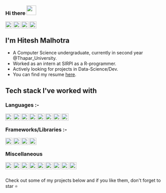 ### Hi there <img src="https://raw.githubusercontent.com/iampavangandhi/iampavangandhi/master/gifs/Hi.gif" width="30px">

<a href="https://www.linkedin.com/in/hitesh-malhotra-1967321b4/">
  <img align="left" alt="Hitesh | LinkdeIn" width="22px" src="https://cdn.jsdelivr.net/npm/simple-icons@v3/icons/linkedin.svg" />
</a>
<a href="https://https://www.instagram.com/itzzzz_personal/">
  <img align="left" alt="Hitesh | Insta" width="22px" src="https://cdn.jsdelivr.net/npm/simple-icons@v3/icons/instagram.svg" />
</a>
<a href="https://twitter.com/hitesh392">
  <img align="left" alt="Hitesh | Twitter" width="22px" src="https://cdn.jsdelivr.net/npm/simple-icons@v3/icons/twitter.svg" />
</a>
<a href="https://stackoverflow.com/users/14171365/hitesh-malhotra">
  <img align="left" alt="Hitesh | Stackoverflow" width="22px" src="https://cdn.jsdelivr.net/npm/simple-icons@v3/icons/stackoverflow.svg" />
</a>

<br/>

## I'm Hitesh Malhotra
- A Computer Science undergraduate, currently in second year @Thapar_University.
- Worked as an intern at SIRPI as a R-programmer.
- Actively looking for projects in Data-Science/Dev.
- You can find my resume [here](https://github.com/CodeWithHitesh/CodeWithHitesh/blob/master/Hitesh-Malhotra_Resume.pdf).

## Tech stack I've worked with
### Languages :-
<img align="left" alt="Hitesh | Twitter" width="22px" src="https://cdn.jsdelivr.net/npm/simple-icons@v3/icons/python.svg" />
<img align="left" alt="Hitesh | Twitter" width="22px" src="https://cdn.jsdelivr.net/npm/simple-icons@v3/icons/c.svg" />
<img align="left" alt="Hitesh | Twitter" width="22px" src="https://cdn.jsdelivr.net/npm/simple-icons@v3/icons/cplusplus.svg" />
<img align="left" alt="Hitesh | Twitter" width="22px" src="https://cdn.jsdelivr.net/npm/simple-icons@v3/icons/javascript.svg" />
<img align="left" alt="Hitesh | Twitter" width="22px" src="https://cdn.jsdelivr.net/npm/simple-icons@3.13.0/icons/mathworks.svg" />
<img align="left" alt="Hitesh | Twitter" width="22px" src="https://cdn.jsdelivr.net/npm/simple-icons@v3/icons/r.svg" />
<img align="left" alt="Hitesh | Twitter" width="22px" src="https://cdn.jsdelivr.net/npm/simple-icons@v3/icons/html5.svg" />
<img align="left" alt="Hitesh | Twitter" width="22px" src="https://cdn.jsdelivr.net/npm/simple-icons@v3/icons/css3.svg" />

<br/>

<!-- ### Databases :- -->
<!-- <img align="left" alt="Hitesh | Twitter" width="22px" src="https://cdn.jsdelivr.net/npm/simple-icons@v3/icons/mysql.svg" /> -->
<!-- <img align="left" alt="Hitesh | Twitter" width="22px" src="https://cdn.jsdelivr.net/npm/simple-icons@v3/icons/postgresql.svg" /> -->
<!-- <img align="left" alt="Hitesh | Twitter" width="22px" src="https://cdn.jsdelivr.net/npm/simple-icons@v3/icons/sqlite.svg" /> -->
<!-- <img align="left" alt="Hitesh | Twitter" width="22px" src="https://cdn.jsdelivr.net/npm/simple-icons@v3/icons/mongodb.svg" /> -->

<!-- <br/> -->

### Frameworks/Libraries :-
<!-- <img align="left" alt="Hitesh | Twitter" width="22px" src="https://cdn.jsdelivr.net/npm/simple-icons@v3/icons/django.svg" /> -->
<!-- <img align="left" alt="Hitesh | Twitter" width="22px" src="https://cdn.jsdelivr.net/npm/simple-icons@v3/icons/react.svg" /> -->
<!-- <img align="left" alt="Hitesh | Twitter" width="22px" src="https://cdn.jsdelivr.net/npm/simple-icons@v3/icons/reactrouter.svg" /> -->
<!-- <img align="left" alt="Hitesh | Twitter" width="22px" src="https://cdn.jsdelivr.net/npm/simple-icons@v3/icons/qt.svg" /> -->
<!-- <img align="left" alt="Hitesh | Twitter" width="22px" src="https://cdn.jsdelivr.net/npm/simple-icons@v3/icons/flask.svg" /> -->
<!--<img align="left" alt="SomnAth | Twitter" width="22px" src="https://cdn.jsdelivr.net/npm/simple-icons@v3/icons/node-dot-js.svg" />-->
<img align="left" alt="Hitesh | Twitter" width="22px" src="https://cdn.jsdelivr.net/npm/simple-icons@v3/icons/bootstrap.svg" />
<img align="left" alt="Hitesh | Twitter" width="22px" src="https://cdn.jsdelivr.net/npm/simple-icons@v3/icons/scikit-learn.svg" />
<img align="left" alt="Hitesh | Twitter" width="22px" src="https://cdn.jsdelivr.net/npm/simple-icons@v3/icons/pandas.svg" />
<img align="left" alt="Hitesh | Twitter" width="22px" src="https://cdn.jsdelivr.net/npm/simple-icons@v3/icons/numpy.svg" />
<!-- <img align="left" alt="Hitesh | Twitter" width="22px" src="https://cdn.jsdelivr.net/npm/simple-icons@v3/icons/node-dot-js.svg" /> -->

<br/>

### Miscellaneous
<img align="left" alt="Hitesh | Twitter" width="22px" src="https://cdn.jsdelivr.net/npm/simple-icons@v3/icons/git.svg" />
<img align="left" alt="Hitesh | Twitter" width="22px" src="https://cdn.jsdelivr.net/npm/simple-icons@v3/icons/github.svg" />
<!-- <img align="left" alt="Hitesh | Twitter" width="22px" src="https://cdn.jsdelivr.net/npm/simple-icons@v3/icons/jirasoftware.svg" /> -->
<!-- <img align="left" alt="Hitesh | Twitter" width="22px" src="https://cdn.jsdelivr.net/npm/simple-icons@v3/icons/linux.svg" /> -->
<img align="left" alt="Hitesh | Twitter" width="22px" src="https://cdn.jsdelivr.net/npm/simple-icons@v3/icons/windows.svg" />
<img align="left" alt="Hitesh | Twitter" width="22px" src="https://cdn.jsdelivr.net/npm/simple-icons@v3/icons/postman.svg" />
<img align="left" alt="Hitesh | Twitter" width="22px" src="https://cdn.jsdelivr.net/npm/simple-icons@v3/icons/androidstudio.svg" />
<img align="left" alt="Hitesh | Twitter" width="22px" src="https://cdn.jsdelivr.net/npm/simple-icons@v3/icons/pycharm.svg" />
<img align="left" alt="Hitesh | Twitter" width="22px" src="https://cdn.jsdelivr.net/npm/simple-icons@v3/icons/intellijidea.svg" />
<img align="left" alt="Hitesh | Twitter" width="22px" src="https://cdn.jsdelivr.net/npm/simple-icons@v3/icons/rstudio.svg" />
<img align="left" alt="Hitesh | Twitter" width="22px" src="https://cdn.jsdelivr.net/npm/simple-icons@v3/icons/visualstudiocode.svg" />
<!-- <img align="left" alt="Hitesh | Twitter" width="22px" src="https://cdn.jsdelivr.net/npm/simple-icons@v3/icons/amazonaws.svg" /> -->
<!-- <img align="left" alt="Hitesh | Twitter" width="22px" src="https://cdn.jsdelivr.net/npm/simple-icons@v3/icons/firebase.svg" /> -->
<!-- <img align="left" alt="Hitesh | Twitter" width="22px" src="https://cdn.jsdelivr.net/npm/simple-icons@v3/icons/json.svg" /> -->

<br/><br/>

Check out some of my projects below and if you like them, don't forget to star :star:
